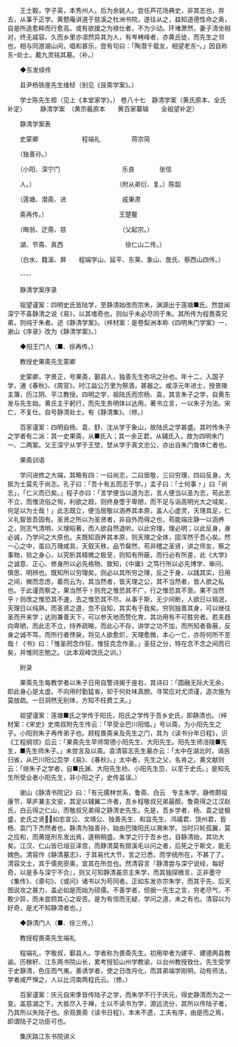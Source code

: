 <!-- { "loadSidebar": true } -->
　　王士毅，字子英，本秀州人，后为余姚人。尝任芦花场典史，非其志也，弃去，从事于正学。黄戆庵讲道于慈溪之杜洲书院，遂往从之，益知道德性命之奥，自是所造愈粹而行愈高。或有欲援之为禄仕者，不为少动。环堵萧然，妻子清坐相对，终无戚容。久而乡里亦凛然异其为人，有岑栲峰者，亦黄氏徒，而先生之邻也，相与同游湖山间，唱和甚乐，尝有句曰：「陶潜千载友，相望老东。」因自称东处士。戴九灵铭其墓。（补。）

　　◆东发续传

　　县尹杨铁崖先生维桢（别见《艮斋学案》。）

　　学士陈先生桱（见上《本堂家学》。）
 卷八十七　静清学案（黄氏原本、全氏补定）
　　静清学案　（黄宗羲原本　　黄百家纂辑　　全祖望补定）

　　静清学案表

　　史蒙卿　　　　　　　程端礼　　　　　蒋宗简

　　（独善孙。）

　　（小阳、深宁门　　　　　　　　　　乐良　　　　张信　

　　人。）　　　　　　　　　　　　　　（附从弟衍、复。）陈韶

　　（莲塘、潜斋、进　　　　　　　　　戚秉肃

　　斋再传。）　　　　　　　　　　　　王楚鳌

　　（晦翁、迂斋、慈　　　　　　　　　（父起宗。）

　　湖、节斋、真西　　　　　　　　　　徐仁山二传。）

　　（白水、籍溪、屏　　程端学山、延平、东莱、象山、詹氏、蔡西山四传。）

　　----

　　静清学案序录

　　祖望谨案：四明史氏皆陆学，至静清始改而宗朱，渊源出于莲塘■氏。然尝闻深宁不喜静清之说《易》，以其嗜奇也，则似乎未必尽同于朱。其所传为程畏斋兄弟，则纯于朱者。述《静清学案》。（梓材案：是卷梨洲本称《四明朱门学案》一，谢山《序录》改为《静清学案》。）

　　◆阳王门人（■、徐再传。）

　　教授史果斋先生蒙卿

　　史蒙卿，字景正，号果斋，鄞县人，独善先生弥巩之孙也。年十二，入国子学，通《春秋》、《周官》。时江益公万里为祭酒，甚器之。咸淳元年进士，授景陵主簿，历江阴、平江教授。四明之学，祖陆氏而宗杨、袁，其言朱子之学，自黄东发与先生始。黄氏主于躬行，而先生务明体以达用，著书立言，一以朱子为法。宋亡，不复仕。自号静清处士。有《静清集》。（修。）

　　百家谨案：四明自杨、袁、舒、沈从学于象山，故陆氏之学甚盛。其时传朱子之学者有二派：其一史果斋，从■氏入；其一余正君，从辅氏入，故为四明朱门一、二两案。又王深宁从学于王埜，埜从学于真文忠公，亦出自朱门詹体仁者也。

　　果斋训语

　　学问进修之大端，其略有四：一曰尚志，二曰居敬，三曰穷理，四曰反身。大抵为士莫先于尚志。孔子曰：「吾十有五而志于学。」孟子曰：「士何事﹖」曰「尚志」，「仁义而已矣。」程子亦曰：「言学便当以道为志，言人便当以圣为志，苟此志不立，而惟流俗之徇，利欲之趋，则终身堕于卑陋，而不足与诣高明光大之域矣，何足以为士哉！」此志既立，便当居敬以涵养其本原，盖人心虚灵，天理具足，仁义礼智皆吾固有。圣贤之所以为圣贤者，非自外而得之也，苟能端庄静一以涵养之，则志气清明，义理昭著，而人欲自然退听。以此穷理，理必明；以此反身，身必诚，乃学问之大原也。夫既知涵养其本原，则天理之全体，固浑然于吾心矣。然一心之中，虽曰万理咸具，天叙天秩，品节粲然，苟非稽之圣贤，讲之师友，察之事物，验之身心，以究析其精微之极至，则知有所蔽，而行必有所差，此《大学》之诚意、正心、修身所以必先格物、致知，《中庸》之笃行所以必先博学、审问、慎思、明辨也。既知所以穷理矣，则必以其所穷之理，反之于身，以践其实，日用之间，微而念虑，着而云为，其当然者，皆天理之公，其不当然者，皆人欲之私也。于此谨而察之，果当然乎﹖则充之惟恐其不广，行之惟恐其不至。果不当然乎﹖则改之惟恐其不速，去之惟恐其不尽。从事于斯，无少间断，人欲日以销泯，天理日以纯熟，而圣贤之道，忽不自知，其实有于我矣。穷则独善其身，可以继往圣而开来学；达则兼善天下，可以参天地而赞化育，其功用有不可胜穷者。若夫趋向卑陋，而此志不立，持养疏略，而此心不存，讲学之功不加，而所知者昏蔽，反身之诚不笃，而所行者悖戾，将见人欲愈炽，天理愈微，本心一亡，亦将何所不至哉！《书》曰：「惟圣罔念作狂，惟狂克念作圣。」圣狂之分，特在念不念之间而已矣，并惟同志勉之。（此本双峰饶氏之训。）

　　附录

　　果斋先生每教学者以朱子日用自警诗揭于座右，其诗曰：「圆融无际大无余，即此身心是太虚。不向用时勤猛省，却于何处味真腴。寻常应对尤须谨，造次施为莫放疏。一日洞然无别体，方知不枉费工夫。」

　　祖望谨案：莲塘■氏之学传于阳氏，阳氏之学传于吾乡史氏，即静清也。（梓材案：《宋史》史南叔附先生传云：「早受业巴川阳恪。」号以斋，为小阳先生之子。小阳则朱子再传弟子也。顾程畏斋亲及先生之门，其为《读书分年日程》，识《工程纲领》后云：「果斋先生早师常德小阳先生、大阳先生。阳先生师涪陵■先生，■先生师朱子。」未尝言及以斋。袁清容志先生墓亦云：「太中在湖北时，谒告归省，从巴川阳公岊学《易》、《春秋》。」太中者，先生之父，名肯之。黄文献则云：「继朱子之学者，自■氏渊、大阳先生枋、小阳先生岊，以至于史氏。」是知先生所受业者小阳先生，非小阳之子，史传盖误。）

　　谢山《静清书院记》曰：「有元儒林世系，鲁斋、白云　专主朱学，静修颇祖康节，草庐兼主文安，其足以辅翼二许者，吾乡程敬叔兄弟最醇。鲁斋得之江汉赵氏，白云得之仁山，而敬叔兄弟得之静清史先生。先是，吾乡学者，杨、袁之徒极盛，史氏之贤，如忠宣公、文靖公、独善先生、和旨先生、鸿禧君、饶州君，皆杨、袁门下杰然者也。静清为独善孙，始由巴陵阳氏以溯朱学。当时只轮孤翼，莫之应和，而黄提刑东发出焉，遂稍稍盛。朱学之行于吾乡也，自静清始，其功大矣。江汉、仁山皆已俎豆泽宫，而静清莫有撷溪毛以问之者，后死之于斯文，能无媿色。清容作《静清墓志》，于其易代大节，言之已悉，而学统所在，不甚了了。清容文士，其于儒苑窔奥，宜其在所忽也。然清容言『静清尝与深宁说经，每好奇，以是多与深宁不合』，则又可知静清虽宗主朱学，而其独探微言，正非墨守《集传》、《章句》、《或问》诸书以为苟同者。正如东发亦宗朱学，而其于先、后天图说攻之甚力，盖必如是而始为硕儒。不善学者，但据一先生之言，穷老尽气，不敢少异，而未尝顾其心之安否。是为有信而无疑，学问之道，未之有也。清容以为好奇，是尤不知静清者也。」

　　◆静清门人（■、徐三传。）

　　教授程畏斋先生端礼

　　程端礼，字敬叔，鄞县人。学者称为畏斋先生。初用举者为建平、建德两县教谕。历稼轩、江东两书院山长，累考授铅山州学教谕，以台州教授致仕。先生受学于史静清，色庄而气夷，善诱学者，使之日改月化，而其弟端学刚明，动有师法，学者咸严惮之，人以比河南两程氏云。（修。）

　　百家谨案：庆元自宋季皆传陆子之学，而朱学不行于庆元，得史静清而为之一变。盖慈湖之下，大抵尽入于禅，士以不读书为学，源远流分，其所以传陆子者，乃其所以失陆子也。余观畏斋《读书日程》，本末不遗，工夫有序，由是而之焉，即谓陆子之功臣可也。

　　集庆路江东书院讲义

